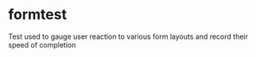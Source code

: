 # formtest
Test used to gauge user reaction to various form layouts and record their speed of completion
